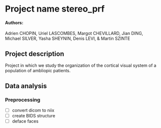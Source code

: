 # Project name stereo_prf
#### Authors: 
Adrien CHOPIN, Uriel LASCOMBES, Margot CHEVILLARD, Jian DING, Michael SILVER, Yasha SHEYNIN, Denis LEVI, & Martin SZINTE

## Project description

Project in which we study the organization of the cortical visual system of a population of ambliopic patients.

## Data analysis

### Preprocessing
- [ ] convert dicom to niix
- [ ] create BIDS structure
- [ ] deface faces
